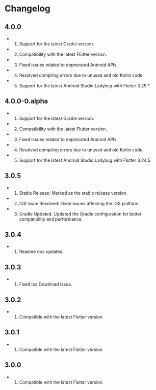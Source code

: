 # Changelog

## 4.0.0
- 1. Support for the latest Gradle version.
- 2. Compatibility with the latest Flutter version.
- 3. Fixed issues related to deprecated Android APIs.
- 4. Resolved compiling errors due to unused and old Kotlin code.
- 5. Support for the latest Android Studio Ladybug with Flutter 3.29.*.
## 4.0.0-0.alpha
- 1. Support for the latest Gradle version.
- 2. Compatibility with the latest Flutter version.
- 3. Fixed issues related to deprecated Android APIs.
- 4. Resolved compiling errors due to unused and old Kotlin code.
- 5. Support for the latest Android Studio Ladybug with Flutter 3.24.5.
## 3.0.5
- 1. Stable Release: Marked as the stable release version.
- 2. iOS Issue Resolved: Fixed issues affecting the iOS platform.
- 3. Gradle Updated: Updated the Gradle configuration for better compatibility and performance.
## 3.0.4
- 1. Readme doc updated.
## 3.0.3
- 1. Fixed Ios Download Issue.
## 3.0.2
- 1. Compatible with the latest Flutter version. 
## 3.0.1
- 1. Compatible with the latest Flutter version.
## 3.0.0
- 1. Compatible with the latest Flutter version.